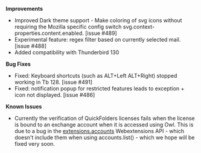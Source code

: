 **Improvements**

*   Improved Dark theme support - Make coloring of svg icons without requiring the Mozilla specific config switch svg.context-properties.content.enabled. \[issue #489\]
*   Experimental feature: regex filter based on currently selected mail. \[issue #488\]
*   Added compatibility with Thunderbird 130

**Bug Fixes**

*   Fixed: Keyboard shortcuts (such as ALT+Left ALT+Right) stopped working in Tb 128. [issue #491]
*   Fixed: notification popup for restricted features leads to exception + icon not displayed. \[issue #486\]

**Known Issues**

*   Currently the verification of QuickFolders licenses fails when the license is bound to an exchange account when it is accessed using Owl. This is due to a bug in the [extensions.accounts](https://webextension-api.thunderbird.net/en/128-esr-mv2/accounts.html#accounts-api) Webextensions API - which doesn't include them when using accounts.list() - which we hope will be fixed very soon.

